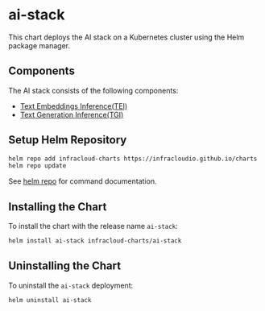 # ai-stack

This chart deploys the AI stack on a Kubernetes cluster using the Helm package manager.

## Components

The AI stack consists of the following components:

- [Text Embeddings Inference(TEI)](../text-embeddings-inference/)
- [Text Generation Inference(TGI)](../text-generation-inference/)

## Setup Helm Repository

```bash
helm repo add infracloud-charts https://infracloudio.github.io/charts
helm repo update
```

See [helm repo](https://helm.sh/docs/helm/helm_repo/) for command documentation.

## Installing the Chart

To install the chart with the release name `ai-stack`:

```bash
helm install ai-stack infracloud-charts/ai-stack
```

## Uninstalling the Chart

To uninstall the `ai-stack` deployment:

```bash
helm uninstall ai-stack
```
